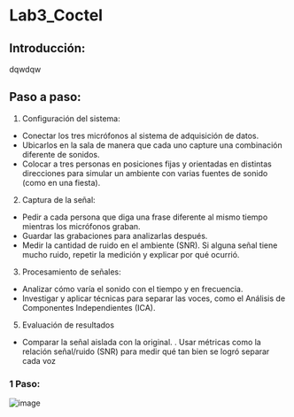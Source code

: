 # Lab3_Coctel
## Introducción:
dqwdqw
## Paso a paso:
1. Configuración del sistema:
   
- Conectar los tres micrófonos al sistema de adquisición de datos.
- Ubicarlos en la sala de manera que cada uno capture una combinación diferente de sonidos.
- Colocar a tres personas en posiciones fijas y orientadas en distintas direcciones para simular un ambiente con varias fuentes de sonido (como en una fiesta).
  
2. Captura de la señal:
  
- Pedir a cada persona que diga una frase diferente al mismo tiempo mientras los micrófonos graban.
- Guardar las grabaciones para analizarlas después.
- Medir la cantidad de ruido en el ambiente (SNR). Si alguna señal tiene mucho ruido, repetir la medición y explicar por qué ocurrió.
  
3. Procesamiento de señales:
   
- Analizar cómo varía el sonido con el tiempo y en frecuencia.
- Investigar y aplicar técnicas para separar las voces, como el Análisis de Componentes Independientes (ICA).
  
5. Evaluación de resultados
- Comparar la señal aislada con la original.
. Usar métricas como la relación señal/ruido (SNR) para medir qué tan bien se logró separar cada voz

### 1 Paso:

![image](https://github.com/user-attachments/assets/3292dc07-b559-4415-a2ec-d3c765acb60f)

